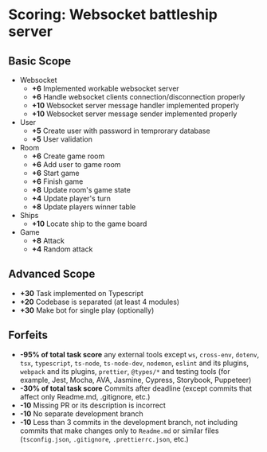 # Scoring: Websocket battleship server

## Basic Scope

- Websocket
    - **+6** Implemented workable websocket server
    - **+6** Handle websocket clients connection/disconnection properly
    - **+10** Websocket server message handler implemented properly
    - **+10** Websocket server message sender implemented properly
- User
    - **+5** Create user with password in temprorary database
    - **+5** User validation
- Room
    - **+6** Create game room
    - **+6** Add user to game room
    - **+6** Start game
    - **+6** Finish game
    - **+8** Update room's game state
    - **+4** Update player's turn   
    - **+8** Update players winner table
- Ships
    - **+10** Locate ship to the game board
- Game
    - **+8** Attack
    - **+4** Random attack

## Advanced Scope
- **+30** Task implemented on Typescript 
- **+20** Codebase is separated (at least 4 modules)
- **+30** Make bot for single play (optionally) 

## Forfeits

- **-95% of total task score** any external tools except `ws`, `cross-env`, `dotenv`, `tsx`, `typescript`, `ts-node`, `ts-node-dev`, `nodemon`, `eslint` and its plugins, `webpack` and its plugins, `prettier`, `@types/*` and testing tools (for example, Jest, Mocha, AVA, Jasmine, Cypress, Storybook, Puppeteer)
- **-30% of total task score** Commits after deadline (except commits that affect only Readme.md, .gitignore, etc.)
- **-10** Missing PR or its description is incorrect
- **-10** No separate development branch
- **-10** Less than 3 commits in the development branch, not including commits that make changes only to `Readme.md` or similar files (`tsconfig.json`, `.gitignore`, `.prettierrc.json`, etc.)
